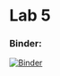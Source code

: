 # Lab 5



### Binder:
[![Binder](https://mybinder.org/badge_logo.svg)](https://mybinder.org/v2/gh/aleg001/Lab5-IA/main?urlpath=https%3A%2F%2Fgithub.com%2Faleg001%2FLab5-IA%2Fblob%2Fmain%2FLab5.ipynb)
